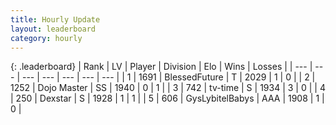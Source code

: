 ```yaml
---
title: Hourly Update
layout: leaderboard
category: hourly
---
```


{: .leaderboard}
| Rank | LV | Player | Division | Elo | Wins | Losses |
| --- | --- | --- | --- | --- | --- | --- |
| <span data-change="2">1</span> | 1691 | <span title="ID: 692745">BlessedFuture</span> | T | <span data-change="-227">2029</span> | <span data-change="-502">1</span> | <span data-change="-236">0</span> |
| <span data-change="13">2</span> | 1252 | <span title="ID: 431504">Dojo Master</span> | SS | <span data-change="-213">1940</span> | <span data-change="-121">0</span> | <span data-change="-65">1</span> |
| <span data-change="40">3</span> | 742 | <span title="ID: 389006">tv-time</span> | S | <span data-change="-137">1934</span> | <span data-change="-134">3</span> | <span data-change="-128">0</span> |
| <span data-change="15">4</span> | 250 | <span title="ID: 347725">Dexstar</span> | S | <span data-change="-204">1928</span> | <span data-change="-190">1</span> | <span data-change="-170">1</span> |
| <span data-change="24">5</span> | 606 | <span title="ID: 181453">GysLybitelBabys</span> | AAA | <span data-change="-188">1908</span> | <span data-change="-45">1</span> | <span data-change="-29">0</span> |